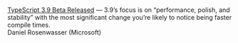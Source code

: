 <br>[TypeScript 3.9 Beta Released](https://javascriptweekly.com/link/86403/web "devblogs.microsoft.com") — 3.9’s focus is on “performance, polish, and stability” with the most significant change you’re likely to notice being faster compile times.<br>Daniel Rosenwasser \(Microsoft\)<br>